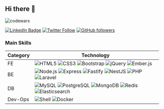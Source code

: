 ## Hi there 👋

![codewars](https://www.codewars.com/users/space7panda/badges/small)

[![LinkedIn Badge](https://img.shields.io/badge/LinkedIn-0077B5?style=for-the-badge&logo=linkedin&logoColor=white&link=https://www.linkedin.com/in/gregory-myagkov/)](https://www.linkedin.com/in/gregory-myagkov/)
[![Twitter Follow](https://img.shields.io/static/v1?style=for-the-badge&message=Twitter&color=1D9BF0&logo=Twitter&logoColor=FFFFFF&label=)](https://twitter.com/space7panda)
[![GitHub followers](https://img.shields.io/github/followers/space7panda?logo=github&label=Follow&style=for-the-badge)](https://github.com/space7panda)


### Main Skills

| Category | Technology |
|----------|------------|
| FE       |![HTML5](https://img.shields.io/badge/-HTML5-E34F26?style=flat-square&logo=html5&logoColor=white) ![CSS3](https://img.shields.io/badge/-CSS3-1572B6?style=flat-square&logo=css3) ![Bootstrap](https://img.shields.io/badge/-Bootstrap-563D7C?style=flat-square&logo=bootstrap) ![jQuery](https://img.shields.io/badge/jQuery-0769AD?style=flat-square&logoColor=white&logo=jquery) ![Ember.js](https://img.shields.io/static/v1?style=flat-square&message=Ember.js&color=E04E39&logo=Ember.js&logoColor=FFFFFF&label=) |
| BE       | ![Node.js](https://img.shields.io/static/v1?style=flat-square&message=Node.js&color=339933&logo=Node.js&logoColor=FFFFFF&label=) ![Express](https://img.shields.io/static/v1?style=flat-square&message=Express&color=000000&logo=Express&logoColor=FFFFFF&label=) ![Fastify](https://img.shields.io/static/v1?style=flat-square&message=Fastify&color=000000&logo=Fastify&logoColor=FFFFFF&label=) ![NestJS](https://img.shields.io/static/v1?style=flat-square&message=NestJS&color=E0234E&logo=NestJS&logoColor=FFFFFF&label=) ![PHP](https://img.shields.io/static/v1?style=flat-square&message=PHP&color=777BB4&logo=PHP&logoColor=FFFFFF&label=) ![Laravel](https://img.shields.io/static/v1?style=flat-square&message=Laravel&color=FF2D20&logo=Laravel&logoColor=FFFFFF&label=) |
| DB       | ![MySQL](https://img.shields.io/static/v1?style=lat-square&message=MySQL&color=4479A1&logo=MySQL&logoColor=FFFFFF&label=) ![PostgreSQL](https://img.shields.io/static/v1?style=lat-square&message=PostgreSQL&color=4169E1&logo=PostgreSQL&logoColor=FFFFFF&label=) ![MongoDB](https://img.shields.io/static/v1?style=lat-square&message=MongoDB&color=47A248&logo=MongoDB&logoColor=FFFFFF&label=) ![Redis](https://img.shields.io/static/v1?style=lat-square&message=Redis&color=DC382D&logo=Redis&logoColor=FFFFFF&label=) ![Elasticsearch](https://img.shields.io/static/v1?style=lat-square&message=Elasticsearch&color=005571&logo=Elasticsearch&logoColor=FFFFFF&label=) |
| Dev-Ops  | ![Shell](https://img.shields.io/static/v1?style=flat-square&message=Shell&color=222222&logo=Shell&logoColor=FFD500&label=) ![Docker](https://img.shields.io/static/v1?style=flat-square&message=Docker&color=2496ED&logo=Docker&logoColor=FFFFFF&label=) |
<!--
**space7panda/space7panda** is a ✨ _special_ ✨ repository because its `README.md` (this file) appears on your GitHub profile.

Here are some ideas to get you started:

- 🔭 I’m currently working on ...
- 🌱 I’m currently learning ...
- 👯 I’m looking to collaborate on ...
- 🤔 I’m looking for help with ...
- 💬 Ask me about ...
- 📫 How to reach me: ...
- 😄 Pronouns: ...
- ⚡ Fun fact: ...
-->

